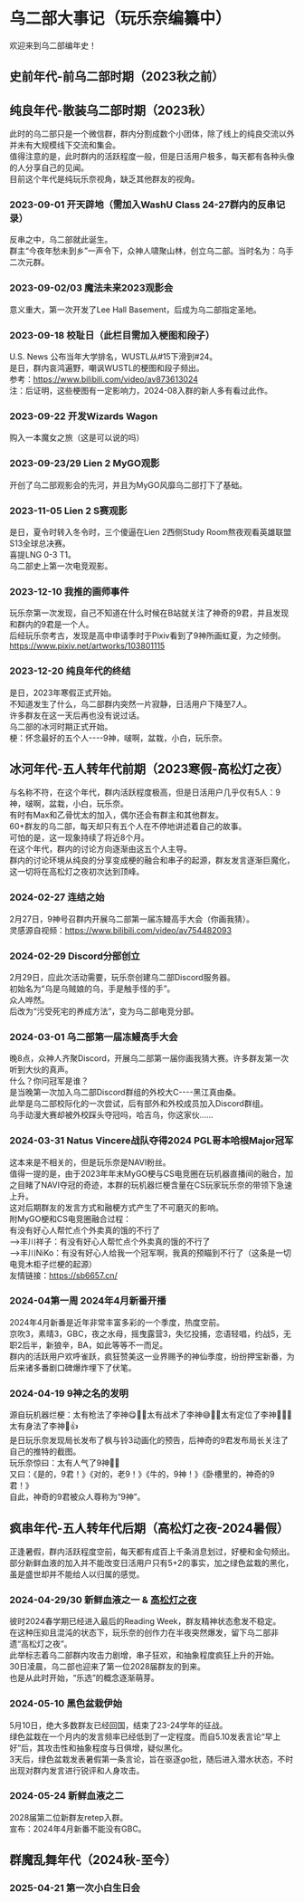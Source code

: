 # 乌二部大事记（玩乐奈编纂中）

欢迎来到乌二部编年史！

## 史前年代-前乌二部时期（2023秋之前）

## 纯良年代-散装乌二部时期（2023秋）

此时的乌二部只是一个微信群，群内分割成数个小团体，除了线上的纯良交流以外并未有大规模线下交流和集会。\
值得注意的是，此时群内的活跃程度一般，但是日活用户极多，每天都有各种头像的人分享自己的见闻。\
目前这个年代是纯玩乐奈视角，缺乏其他群友的视角。

### **2023-09-01** 开天辟地（需加入WashU Class 24-27群内的反串记录）

反串之中，乌二部就此诞生。\
群主“今夜年愁未到乡”一声令下，众神人啸聚山林，创立乌二部。当时名为：乌手二次元群。

### **2023-09-02/03** 魔法未来2023观影会

意义重大，第一次开发了Lee Hall Basement，后成为乌二部指定圣地。

### **2023-09-18** 校耻日（此栏目需加入梗图和段子）

U.S. News 公布当年大学排名，WUSTL从#15下滑到#24。\
是日，群内哀鸿遍野，嘲讽WUSTL的梗图和段子频出。\
参考：https://www.bilibili.com/video/av873613024 \
注：后证明，这些梗图有一定影响力，2024-08入群的新人多有看过此作。

### **2023-09-22** 开发Wizards Wagon

购入一本魔女之旅（这是可以说的吗）

### **2023-09-23/29** Lien 2 MyGO观影

开创了乌二部观影会的先河，并且为MyGO风靡乌二部打下了基础。

### **2023-11-05** Lien 2 S赛观影

是日，夏令时转入冬令时，三个傻逼在Lien 2西侧Study Room熬夜观看英雄联盟S13全球总决赛。\
喜提LNG 0-3 T1。\
乌二部史上第一次电竞观影。

### **2023-12-10** 我推的画师事件

玩乐奈第一次发现，自己不知道在什么时候在B站就关注了神奇的9君，并且发现和群内的9君是一个人。\
后经玩乐奈考古，发现是高中申请季时于Pixiv看到了9神所画虹夏，为之倾倒。\
https://www.pixiv.net/artworks/103801115

### **2023-12-20** 纯良年代的终结

是日，2023年寒假正式开始。\
不知道发生了什么，乌二部群内突然一片寂静，日活用户下降至7人。\
许多群友在这一天后再也没有说过话。\
乌二部的冰河时期正式开始。\
梗：怀念最好的五个人----9神，啵啊，盆栽，小白，玩乐奈。

## 冰河年代-五人转年代前期（2023寒假-高松灯之夜）

与名称不符，在这个年代，群内活跃程度极高，但是日活用户几乎仅有5人：9神，啵啊，盆栽，小白，玩乐奈。\
有时有Max和乙骨忧太的加入，偶尔还会有群主和其他群友。\
60+群友的乌二部，每天却只有五个人在不停地讲述着自己的故事。\
可怕的是，这一现象持续了将近8个月。\
在这个年代，群内的讨论方向逐渐由这五个人主导。\
群内的讨论环境从纯良的分享变成梗的融合和串子的起源，群友发言逐渐巨魔化，这一切将在高松灯之夜初次达到顶峰。

### **2024-02-27** 连结之始

2月27日，9神号召群内开展乌二部第一届冻鳗高手大会（你画我猜）。\
灵感源自视频：https://www.bilibili.com/video/av754482093

### **2024-02-29** Discord分部创立

2月29日，应此次活动需要，玩乐奈创建乌二部Discord服务器。\
初始名为“乌是乌贼娘的乌，手是触手怪的手”。\
众人哗然。\
后改为“污受死宅的养成方法”，变为乌二部电竞分部。

### **2024-03-01** 乌二部第一届冻鳗高手大会

晚8点，众神人齐聚Discord，开展乌二部第一届你画我猜大赛。许多群友第一次听到大伙的真声。\
什么？你问冠军是谁？\
是当晚第一次加入乌二部Discord群组的外校大C----黑江真由桑。\
此举是乌二部校际化的一次尝试，后有部外和外校成员加入Discord群组。\
乌手动漫大赛却被外校踩头夺冠吗，哈吉乌，你这家伙……

### **2024-03-31** Natus Vincere战队夺得2024 PGL哥本哈根Major冠军

这本来是不相关的，但是玩乐奈是NAVI粉丝。\
值得一提的是，由于2023年年末MyGO梗与CS电竞圈在玩机器直播间的融合，加之目睹了NAVI夺冠的奇迹，本群的玩机器烂梗含量在CS玩家玩乐奈的带领下急速上升。\
这对后期群友的发言方式和融梗方式产生了不可磨灭的影响。\
附MyGO梗和CS电竞圈融合过程：\
有没有好心人帮忙点个外卖真的饿的不行了\
-->丰川祥子：有没有好心人帮忙点个外卖真的饿的不行了\
-->丰川NiKo：有没有好心人给我⼀个冠军啊，我真的预瞄到不行了（这条是一切电竞木柜子烂梗的起源）\
友情链接：https://sb6657.cn/

### **2024-04第一周** 2024年4月新番开播

2024年4月新番是近年非常丰富多彩的一个季度，热度空前。\
京吹3，素晴3，GBC，夜之水母，摇曳露营3，失忆投捕，恋语轻唱，约战5，无职2后半，新狼辛，BA，如此等等不一而足。\
群内的活跃用户欢呼雀跃，疯狂赞美这一业界赐予的神仙季度，纷纷押宝新番，为后来诸多番剧口碑爆炸埋下了伏笔。

### **2024-04-19** 9神之名的发明

源自玩机器烂梗：太有枪法了李神😋👍🏻太有战术了李神😅👍🏻太有定位了李神🥳👍🏻太有身法了李神🤣👍\
是日玩乐奈发现局长发布了枫与铃3动画化的预告，后神奇的9君发布局长关注了自己的推特的截图。\
玩乐奈惊曰：太有人气了9神👍🏻\
又曰：《是的，9君！》《对的，老9！》《牛的，9神！》《卧槽里的，神奇的9君！》\
自此，神奇的9君被众人尊称为“9神”。

## 疯串年代-五人转年代后期（高松灯之夜-2024暑假）

正逢暑假，群内活跃程度空前，每天都有成百上千条消息划过，好梗和金句频出。\
部分新鲜血液的加入并不能改变日活用户只有5+2的事实，加之绿色盆栽的黑化，虽是盛世却并不能给人以归属的感觉。

### **2024-04-29/30** 新鲜血液之一 & [高松灯之夜](../02-术语词典/高松灯之夜.md)

彼时2024春学期已经进入最后的Reading Week，群友精神状态愈发不稳定。\
在这种压抑且混沌的状态下，玩乐奈的创作力在半夜突然爆发，留下乌二部非遗“高松灯之夜”。\
此举标志着乌二部群内攻击力剧增，串子狂欢，和抽象程度疯狂上升的开始。\
30日凌晨，乌二部也迎来了第一位2028届群友的到来。\
也是从此时开始，“乐选”的概念逐渐萌芽。

### **2024-05-10** 黑色盆栽伊始

5月10日，绝大多数群友已经回国，结束了23-24学年的征战。\
绿色盆栽在一个月内的发言频率已经低到了一定程度。而自5.10发表言论“早上好”后，其攻击性和抽象程度与日俱增，疑似黑化。\
3天后，绿色盆栽发表暑假第一条言论，旨在驱逐go批，随后进入潜水状态，不时出现对群内发言进行锐评和人身攻击。

### **2024-05-24** 新鲜血液之二

2028届第二位新群友retep入群。\
宣布：2024年4月新番不能没有GBC。

### 

## 群魔乱舞年代（2024秋-至今）

### **2025-04-21** 第一次小白生日会

